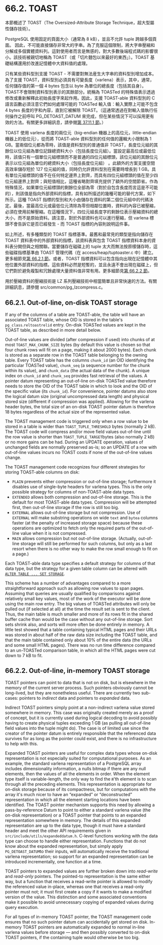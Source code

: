 # 66.2. TOAST

本節概述了 TOAST（The Oversized-Attribute Storage Technique，超大型屬性儲存技術）。

PostgreSQL 使用固定的頁面大小（通常為 8 kB），並且不允許 tuple 跨越多個頁面。 因此，不可能直接儲存非常大的字串。為了克服這個限制，將大字串壓縮和分解成多個實體資料列。這對使用者而言是無感的，對大多數後端程式碼的影響很小。該技術被親切地稱為 TOAST（或「切片麵包以來最好的東西」）。TOAST 基礎結構還用於改進記憶體中大資料值的處理。

只有某些資料型別支援 TOAST - 不需要對無法産生大字串的資料型別增加成本。為了支援 TOAST，資料型別必須具有可變長度（varlena）表示，其中，通常，任何儲存值的第一個 4 bytes 包含以 byte 為單位的總長度（包括其自身）。TOAST不會限制資料型別表示的其餘部分。統稱為 TOASTed 的特殊值表示透過修改或重新解釋此初始長度字來起作用。因此，支援 TOAST-able 資料型別的 C 語言函數必須注意它們如何處理可能的 TOASTed 輸入值：輸入實際上可能不包含 4 bytes 長度的字和內容，直到它被解除 TOAST。（這通常透過在對輸入值執行任何操作之前呼叫 PG\_DETOAST\_DATUM 來完成，但在某些情況下可以採用更有效的方法。有關更多詳細訊息，請參閱[第 37.11.1 節](../../server-programming/extending-sql/user-defined-types.md#37-11-1-toast-considerations)。）

TOAST 使用 varlena 長度的兩位元（big-endian 機器上的高位元，little-endian 機器上的低位元），從而將 TOAST-able 資料型別的任何值的邏輯大小限制為 1 GB。當兩個位元都為零時，該值是資料型別的普通值非 TOAST，長度位元組的其餘位以位元組為單位記錄總資料大小（包括長度位元組）。當設定最高位或最低位時，該值只有一個單位元組標頭而不是普通的四位元組標頭，該位元組的其餘位元表示以位元組為單位的總資料大小（包括長度位元組） 。此額外的方案支援空間高效率儲存短於 127 位元組的值，同時仍允許資料型別在需要時增長到 1 GB。具有單位元組標頭的值不在任何特定邊界上對齊，而具有四位元組標頭的值在至少四位元組邊界上對齊；與短值相比，這種省略對齊填充提供了額外的空間節省。作為特殊情況，如果單位元組標頭的剩餘位全部為零（對於自包含長度而言這是不可能的），則該值是指向外部資料的指標，具有如所描述的幾種可能的替代方案，如下所示。這種 TOAST 指標的型別和大小由儲存在資料的第二個位元組中的代碼決定。最後，當最高位元或最低位元清除為零但相鄰位置時，資料的內容已被壓縮，必須在使用前解壓縮。在這種情況下，四位元組長度字的剩餘位表示壓縮資料的總大小，而不是原始資料。請注意，對於外部資料也可以進行壓縮，但 varlena 標頭不會告訴它是否已經發生 - 而 TOAST 指標的內容則說明這件事。

如上所述，有多種類型的 TOAST 指標基準。最舊和最常見的類型是指向儲存在 TOAST 資料表中的外部資料的指標，該資料表與包含 TOAST 指標資料本身的資料表分開但與之相關聯。當要儲存在磁碟上的 tuple 太大而無法按原樣儲存時，這些磁碟指標基準由 TOAST 管理代碼（在 access/heap/tuptoaster.c 中）建立。更多細節見[第 66.2.1 節](toast.md#66-2-1-out-of-line-on-disk-toast-storage)。或者，TOAST 指標資料可以包含指向出現在記憶體中其他位置外部資料的指標。這些資料必然是短暫的，並且永遠不會出現在磁碟上，但它們對於避免複製和冗餘處理大量資料值非常有用。更多細節見[第 66.2.2 節](toast.md#66-2-2-out-of-line-in-memory-toast-storage)。

用於壓縮資料的壓縮技術是 LZ 系列壓縮技術中相當簡單且非常快速的方法。有關詳細訊息，請參閱 src/common/pg\_lzcompress.c。

## 66.2.1. Out-of-line, on-disk TOAST storage

If any of the columns of a table are TOAST-able, the table will have an associated TOAST table, whose OID is stored in the table's `pg_class`.`reltoastrelid` entry. On-disk TOASTed values are kept in the TOAST table, as described in more detail below.

Out-of-line values are divided \(after compression if used\) into chunks of at most `TOAST_MAX_CHUNK_SIZE` bytes \(by default this value is chosen so that four chunk rows will fit on a page, making it about 2000 bytes\). Each chunk is stored as a separate row in the TOAST table belonging to the owning table. Every TOAST table has the columns `chunk_id` \(an OID identifying the particular TOASTed value\), `chunk_seq` \(a sequence number for the chunk within its value\), and `chunk_data` \(the actual data of the chunk\). A unique index on `chunk_id` and `chunk_seq` provides fast retrieval of the values. A pointer datum representing an out-of-line on-disk TOASTed value therefore needs to store the OID of the TOAST table in which to look and the OID of the specific value \(its `chunk_id`\). For convenience, pointer datums also store the logical datum size \(original uncompressed data length\) and physical stored size \(different if compression was applied\). Allowing for the varlena header bytes, the total size of an on-disk TOAST pointer datum is therefore 18 bytes regardless of the actual size of the represented value.

The TOAST management code is triggered only when a row value to be stored in a table is wider than `TOAST_TUPLE_THRESHOLD` bytes \(normally 2 kB\). The TOAST code will compress and/or move field values out-of-line until the row value is shorter than `TOAST_TUPLE_TARGET`bytes \(also normally 2 kB\) or no more gains can be had. During an UPDATE operation, values of unchanged fields are normally preserved as-is; so an UPDATE of a row with out-of-line values incurs no TOAST costs if none of the out-of-line values change.

The TOAST management code recognizes four different strategies for storing TOAST-able columns on disk:

* `PLAIN` prevents either compression or out-of-line storage; furthermore it disables use of single-byte headers for varlena types. This is the only possible strategy for columns of non-TOAST-able data types.
* `EXTENDED` allows both compression and out-of-line storage. This is the default for most TOAST-able data types. Compression will be attempted first, then out-of-line storage if the row is still too big.
* `EXTERNAL` allows out-of-line storage but not compression. Use of `EXTERNAL` will make substring operations on wide `text` and `bytea` columns faster \(at the penalty of increased storage space\) because these operations are optimized to fetch only the required parts of the out-of-line value when it is not compressed.
* `MAIN` allows compression but not out-of-line storage. \(Actually, out-of-line storage will still be performed for such columns, but only as a last resort when there is no other way to make the row small enough to fit on a page.\)

Each TOAST-able data type specifies a default strategy for columns of that data type, but the strategy for a given table column can be altered with [`ALTER TABLE ... SET STORAGE`](https://www.postgresql.org/docs/10/static/sql-altertable.html).

This scheme has a number of advantages compared to a more straightforward approach such as allowing row values to span pages. Assuming that queries are usually qualified by comparisons against relatively small key values, most of the work of the executor will be done using the main row entry. The big values of TOASTed attributes will only be pulled out \(if selected at all\) at the time the result set is sent to the client. Thus, the main table is much smaller and more of its rows fit in the shared buffer cache than would be the case without any out-of-line storage. Sort sets shrink also, and sorts will more often be done entirely in memory. A little test showed that a table containing typical HTML pages and their URLs was stored in about half of the raw data size including the TOAST table, and that the main table contained only about 10% of the entire data \(the URLs and some small HTML pages\). There was no run time difference compared to an un-TOASTed comparison table, in which all the HTML pages were cut down to 7 kB to fit.

## 66.2.2. Out-of-line, in-memory TOAST storage

TOAST pointers can point to data that is not on disk, but is elsewhere in the memory of the current server process. Such pointers obviously cannot be long-lived, but they are nonetheless useful. There are currently two sub-cases: pointers to _indirect_ data and pointers to _expanded_ data.

Indirect TOAST pointers simply point at a non-indirect varlena value stored somewhere in memory. This case was originally created merely as a proof of concept, but it is currently used during logical decoding to avoid possibly having to create physical tuples exceeding 1 GB \(as pulling all out-of-line field values into the tuple might do\). The case is of limited use since the creator of the pointer datum is entirely responsible that the referenced data survives for as long as the pointer could exist, and there is no infrastructure to help with this.

Expanded TOAST pointers are useful for complex data types whose on-disk representation is not especially suited for computational purposes. As an example, the standard varlena representation of a PostgreSQL array includes dimensionality information, a nulls bitmap if there are any null elements, then the values of all the elements in order. When the element type itself is variable-length, the only way to find the _`N`_'th element is to scan through all the preceding elements. This representation is appropriate for on-disk storage because of its compactness, but for computations with the array it's much nicer to have an “expanded” or “deconstructed” representation in which all the element starting locations have been identified. The TOAST pointer mechanism supports this need by allowing a pass-by-reference Datum to point to either a standard varlena value \(the on-disk representation\) or a TOAST pointer that points to an expanded representation somewhere in memory. The details of this expanded representation are up to the data type, though it must have a standard header and meet the other API requirements given in `src/include/utils/expandeddatum.h`. C-level functions working with the data type can choose to handle either representation. Functions that do not know about the expanded representation, but simply apply `PG_DETOAST_DATUM`to their inputs, will automatically receive the traditional varlena representation; so support for an expanded representation can be introduced incrementally, one function at a time.

TOAST pointers to expanded values are further broken down into _read-write_ and _read-only_ pointers. The pointed-to representation is the same either way, but a function that receives a read-write pointer is allowed to modify the referenced value in-place, whereas one that receives a read-only pointer must not; it must first create a copy if it wants to make a modified version of the value. This distinction and some associated conventions make it possible to avoid unnecessary copying of expanded values during query execution.

For all types of in-memory TOAST pointer, the TOAST management code ensures that no such pointer datum can accidentally get stored on disk. In-memory TOAST pointers are automatically expanded to normal in-line varlena values before storage — and then possibly converted to on-disk TOAST pointers, if the containing tuple would otherwise be too big.

